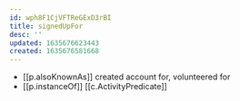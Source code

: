 ```yaml
---
id: wph8F1CjVFTReGExD3rBI
title: signedUpFor
desc: ''
updated: 1635676623443
created: 1635676581668
---
```


- [[p.alsoKnownAs]] created account for, volunteered for
- [[p.instanceOf]] [[c.ActivityPredicate]]
